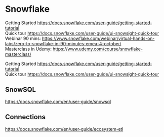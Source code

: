 # Snowflake

Getting Started https://docs.snowflake.com/user-guide/getting-started-tutorial  
Quick tour https://docs.snowflake.com/user-guide/ui-snowsight-quick-tour  
Webinar 90 mins: https://www.snowflake.com/webinar/virtual-hands-on-labs/zero-to-snowflake-in-90-minutes-emea-4-october/  
Masterclass in Udemy: https://www.udemy.com/course/snowflake-masterclass/  

Getting Started https://docs.snowflake.com/user-guide/getting-started-tutorial  
Quick tour https://docs.snowflake.com/user-guide/ui-snowsight-quick-tour  


## SnowSQL
https://docs.snowflake.com/en/user-guide/snowsql  


## Connections 
https://docs.snowflake.com/en/user-guide/ecosystem-etl  
